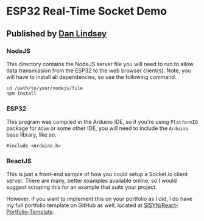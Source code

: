 # ESP32 Real-Time Socket Demo
## Published by [Dan Lindsey](http://mdlindsey.com)

### NodeJS
This directory contains the NodeJS server file you will need to run to allow data transmission from the ESP32 to the web browser client(s). Note, you will have to install all dependencies, so use the following command.

```
cd /path/to/your/nodejs/file
npm install
```

### ESP32
This program was compiled in the Arduino IDE, so if you're using `PlatformIO` package for `Atom` or some other IDE, you will need to include the `Arduino` base library, like so.

```
#include <Arduino.h>
```

### ReactJS
This is just a front-end sample of how you could setup a Socket.io client server. There are many, better examples available online, so I would suggest scraping this for an example that suits your project.

However, if you want to implement this on your portfolio as I did, I do have my full portfolio template on GitHub as well, located at [SISYN/React-Portfolio-Template](https://github.com/sisyn/react-portfolio-template).